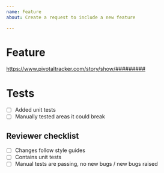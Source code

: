 ```yaml
---
name: Feature
about: Create a request to include a new feature

---
```


# Feature

https://www.pivotaltracker.com/story/show/#########

# Tests

<!-- Instructions for reviwers to test the PR -->

- [ ] Added unit tests
- [ ] Manually tested areas it could break

## Reviewer checklist

- [ ] Changes follow style guides
- [ ] Contains unit tests
- [ ] Manual tests are passing, no new bugs / new bugs raised
